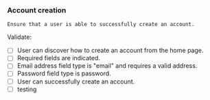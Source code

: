 ### Account creation
    Ensure that a user is able to successfully create an account.

Validate:
- [ ] User can discover how to create an account from the home page.
- [ ] Required fields are indicated.
- [ ] Email address field type is "email" and requires a valid address.
- [ ] Password field type is password.
- [ ] User can successfully create an account.
- [ ] testing